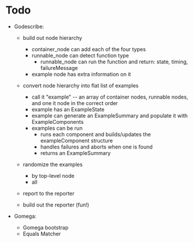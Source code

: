 Todo
====

- Godescribe:
    - build out node hierarchy
        - container_node can add each of the four types
        - runnable_node can detect function type
            - runnable_node can run the function and return:
                state, timing, failureMessage
        - example node has extra information on it

    - convert node hierarchy into flat list of examples
        - call it "example" -- an array of container nodes, runnable nodes, and one it node in the correct order
        - example has an ExampleState
        - example can generate an ExampleSummary and populate it with ExampleComponents
        - examples can be run
            - runs each component and builds/updates the exampleComponent structure
            - handles failures and aborts when one is found
            - returns an ExampleSummary

    - randomize the examples
        - by top-level node
        - all

    - report to the reporter

    - build out the reporter (fun!)


- Gomega:
    - Gomega bootstrap
    - Equals Matcher
